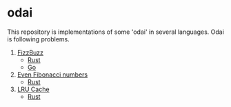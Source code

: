 # odai

This repository is implementations of some 'odai' in several languages.
Odai is following problems.

1. [FizzBuzz](https://en.wikipedia.org/wiki/Fizz_buzz)
   * [Rust](./rust/fizz-buzz)
   * [Go](./go/fizz_buzz/fizz_buzz.go)
1. [Even Fibonacci numbers](https://projecteuler.net/problem=2)
   * [Rust](./rust/fibonacci)
1. [LRU Cache](https://www.slideshare.net/t_wada/tddbc-exercise)
   * [Rust](./rust/lru)